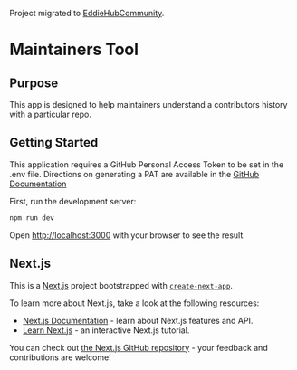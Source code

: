 Project migrated to [EddieHubCommunity](https://github.com/EddieHubCommunity/maintainers-tool).

# Maintainers Tool

## Purpose

This app is designed to help maintainers understand a contributors history with a particular repo.

## Getting Started

This application requires a GitHub Personal Access Token to be set in the .env file.
Directions on generating a PAT are available in the [GitHub Documentation](https://docs.github.com/en/authentication/keeping-your-account-and-data-secure/managing-your-personal-access-tokens#creating-a-personal-access-token-classic) 

First, run the development server:

```bash
npm run dev
```

Open [http://localhost:3000](http://localhost:3000) with your browser to see the result.

## Next.js

This is a [Next.js](https://nextjs.org/) project bootstrapped with [`create-next-app`](https://github.com/vercel/next.js/tree/canary/packages/create-next-app).

To learn more about Next.js, take a look at the following resources:

- [Next.js Documentation](https://nextjs.org/docs) - learn about Next.js features and API.
- [Learn Next.js](https://nextjs.org/learn) - an interactive Next.js tutorial.

You can check out [the Next.js GitHub repository](https://github.com/vercel/next.js/) - your feedback and contributions are welcome!
